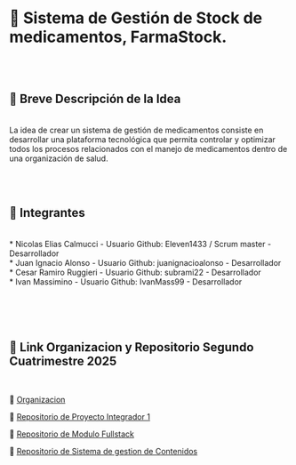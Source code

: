 #  :pill: Sistema de Gestión de Stock de medicamentos, FarmaStock.
<br/><br/>


## :pushpin: Breve Descripción de la Idea
<br/>
La idea de crear un sistema de gestión de medicamentos consiste en desarrollar una plataforma tecnológica que permita controlar y optimizar todos los procesos relacionados con el manejo de medicamentos dentro de una organización de salud.

<br/><br/>
## :muscle: Integrantes
<br/>
* Nicolas Elias Calmucci - Usuario Github: Eleven1433 / Scrum master - Desarrollador
<br/>
* Juan Ignacio Alonso - Usuario Github: juanignacioalonso - Desarrollador
<br/>
* Cesar Ramiro Ruggieri - Usuario Github: subrami22 - Desarrollador
<br/>
* Ivan Massimino - Usuario Github: IvanMass99 - Desarrollador
<br/>

<br/>
<br/>
<br/>
<br/>

## :pushpin: Link Organizacion y Repositorio Segundo Cuatrimestre 2025
<br/>

:radio_button: [Organizacion](https://github.com/Proyecto1-ISPC-G14-2025) 
<br/>

:radio_button: [Repositorio de Proyecto Integrador 1](https://github.com/Proyecto1-ISPC-G14-2025/Proyecto1-ISPC-G14-V1) 
<br/>

:radio_button: [Repositorio de Modulo Fullstack](https://github.com/Proyecto1-ISPC-G14-2025/InventarioFarmaStock) 
<br/>

:radio_button: [Repositorio de Sistema de gestion de Contenidos ](https://github.com/Proyecto1-ISPC-G14-2025/Gestion-ISPC-G14-2025)
<br/>
